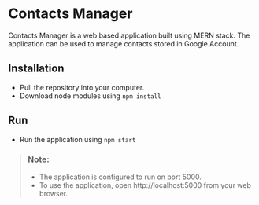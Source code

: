 # Contacts Manager
Contacts Manager is a web based application built using MERN stack. The application can be used to manage contacts stored in Google Account. 

## Installation
- Pull the repository into your computer.
- Download node modules using ```npm install```

## Run
- Run the application using ```npm start```

> ### Note:
> - The application is configured to run on port 5000. 
> - To use the application, open http://localhost:5000 from your web browser.